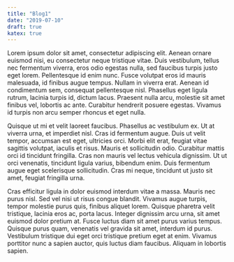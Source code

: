 ```yaml
---
title: "Blog1"
date: "2019-07-10"
draft: true
katex: true
---
```


Lorem ipsum dolor sit amet, consectetur adipiscing elit. Aenean ornare euismod nisi, eu consectetur neque tristique vitae. Duis vestibulum, tellus nec fermentum viverra, eros odio egestas nulla, sed faucibus turpis justo eget lorem. Pellentesque id enim nunc. Fusce volutpat eros id mauris malesuada, id finibus augue tempus. Nullam in viverra erat. Aenean id condimentum sem, consequat pellentesque nisl. Phasellus eget ligula rutrum, lacinia turpis id, dictum lacus. Praesent nulla arcu, molestie sit amet finibus vel, lobortis ac ante. Curabitur hendrerit posuere egestas. Vivamus id turpis non arcu semper rhoncus et eget nulla.

Quisque ut mi et velit laoreet faucibus. Phasellus ac vestibulum ex. Ut at viverra urna, et imperdiet nisl. Cras id fermentum augue. Duis ut velit tempor, accumsan est eget, ultricies orci. Morbi elit erat, feugiat vitae sagittis volutpat, iaculis et risus. Mauris et sollicitudin odio. Curabitur mattis orci id tincidunt fringilla. Cras non mauris vel lectus vehicula dignissim. Ut ut orci venenatis, tincidunt ligula varius, bibendum enim. Duis fermentum augue eget scelerisque sollicitudin. Cras mi neque, tincidunt ut justo sit amet, feugiat fringilla urna.

Cras efficitur ligula in dolor euismod interdum vitae a massa. Mauris nec purus nisl. Sed vel nisi ut risus congue blandit. Vivamus augue turpis, tempor molestie purus quis, finibus aliquet lorem. Quisque pharetra velit tristique, lacinia eros ac, porta lacus. Integer dignissim arcu urna, sit amet euismod dolor pretium at. Fusce luctus diam sit amet purus varius tempus. Quisque purus quam, venenatis vel gravida sit amet, interdum id purus. Vestibulum tristique dui eget orci tristique pretium eget at enim. Vivamus porttitor nunc a sapien auctor, quis luctus diam faucibus. Aliquam in lobortis sapien.
